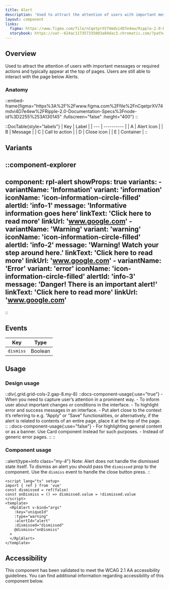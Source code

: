 ```yaml
---
title: Alert
description: 'Used to attract the attention of users with important messages or required actions and typically appear at the top of pages. '
layout: component
links:
  figma: https://www.figma.com/file/nCqetprXV74mdvi4D7e4ew/Ripple-2.0-Documentation-Specs?node-id=2243%3A129461
  storybook: https://uat--624ac117357335003a84dac3.chromatic.com/?path=/docs/core-containers-alert--information
---
```


## Overview

Used to attract the attention of users with important messages or required actions and typically appear at the top of pages. Users are still able to interact with the page below Alerts.


### Anatomy

::embed-frame{figma="https%3A%2F%2Fwww.figma.com%2Ffile%2FnCqetprXV74mdvi4D7e4ew%2FRipple-2.0-Documentation-Specs%3Fnode-id%3D2255%253A130145" :fullscreen="false" :height="400"}
::

::DocTable{style="labels"}
| Key | Label          |
| --- | ----------     |
| A   | Alert Icon     |
| B   | Message        |
| C   | Call to action |
| D   | Close icon     |
| E   | Container      |
::

## Variants
::component-explorer
---
  component: rpl-alert
  showProps: true
  variants:
    - 
      variantName: 'Information'
      variant: 'information'
      iconName: 'icon-information-circle-filled'
      alertId: 'info-1'
      message: 'Informative information goes here'
      linkText: 'Click here to read more'
      linkUrl: 'www.google.com'
    -
      variantName: 'Warning'
      variant: 'warning'
      iconName: 'icon-information-circle-filled'
      alertId: 'info-2'
      message: 'Warning! Watch your step around here.'
      linkText: 'Click here to read more'
      linkUrl: 'www.google.com'
    - 
      variantName: 'Error'
      variant: 'error'
      iconName: 'icon-information-circle-filled'
      alertId: 'info-3'
      message: 'Danger! There is an important alert!'
      linkText: 'Click here to read more'
      linkUrl: 'www.google.com'
---
::





## Events

| Key       | Type    |
| --------- | ------- |
| `dismiss` | Boolean |



## Usage

### Design usage

::div{.grid.grid-cols-2.gap-8.my-8}
  ::docs-component-usage{:use="true"}
    - When you need to capture user’s attention in a prominent way.
    - To inform user about important changes or conditions in the interface.
    - To highlight error and success messages in an interface.
    - Put alert close to the context it’s referring to e.g. “Apply” or “Save”   functionalities, or alternatively, if the alert is related to contents of an entire page, place it at the top of the page.
  ::
  ::docs-component-usage{:use="false"}
    - For highlighting general content or as a banner. Use Card component instead for such purposes.
    - Instead of generic error pages.
  ::
::



### Component usage

::alert{type=info class="my-4"}
Note: Alert does not handle the dismissed state itself. To dismiss an alert you should pass the `dismissed` prop to the component. Use the `dismiss` event to handle the close button press.
::



```vue
<script lang="ts" setup>
import { ref } from 'vue'
const dismissed = ref(false)
const onDismiss = () => dismissed.value = !dismissed.value
</script>
<template>
  <RplAlert v-bind="args"
    :key="uniqueId"
    :type="warning"
    :alertId="alert"
    :dismissed="dismissed"
    @dismiss="onDismiss"
  >
  </RplAlert>
</template>
```




## Accessibility

This component has been validated to meet the WCAG 2.1 AA accessibility guidelines. You can find additional information regarding accessibility of this component below.


